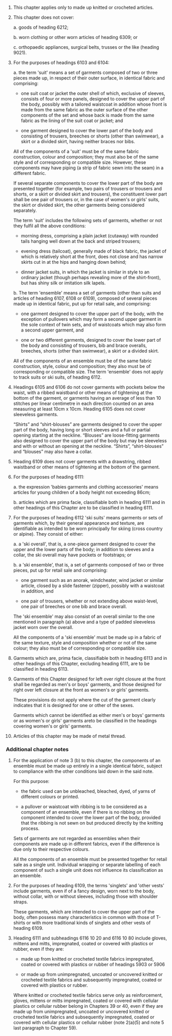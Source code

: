 1. This chapter applies only to made up knitted or crocheted articles.

2. This chapter does not cover:

    a. goods of heading 6212;
    
    b. worn clothing or other worn articles of heading 6309; or
    
    c. orthopaedic appliances, surgical belts, trusses or the like (heading 9021).

3. For the purposes of headings 6103 and 6104:

    a. the term 'suit' means a set of garments composed of two or three pieces made up, in respect of their outer surface, in identical fabric and comprising:
    
    - one suit coat or jacket the outer shell of which, exclusive of sleeves, consists of four or more panels, designed to cover the upper part of the body, possibly with a tailored waistcoat in addition whose front is made from the same fabric as the outer surface of the other components of the set and whose back is made from the same fabric as the lining of the suit coat or jacket; and
    
    - one garment designed to cover the lower part of the body and consisting of trousers, breeches or shorts (other than swimwear), a skirt or a divided skirt, having neither braces nor bibs.
    
    All of the components of a 'suit' must be of the same fabric construction, colour and composition; they must also be of the same style and of corresponding or compatible size. However, these components may have piping (a strip of fabric sewn into the seam) in a different fabric.
    
    If several separate components to cover the lower part of the body are presented together (for example, two pairs of trousers or trousers and shorts, or a skirt or divided skirt and trousers), the constituent lower part shall be one pair of trousers or, in the case of women's or girls' suits, the skirt or divided skirt, the other garments being considered separately.
    
    The term 'suit' includes the following sets of garments, whether or not they fulfil all the above conditions:
    
    - morning dress, comprising a plain jacket (cutaway) with rounded tails hanging well down at the back and striped trousers;
    
    - evening dress (tailcoat), generally made of black fabric, the jacket of which is relatively short at the front, does not close and has narrow skirts cut in at the hips and hanging down behind;
    
    - dinner jacket suits, in which the jacket is similar in style to an ordinary jacket (though perhaps revealing more of the shirt-front), but has shiny silk or imitation silk lapels.
    
    b. The term 'ensemble' means a set of garments (other than suits and articles of heading 6107, 6108 or 6109), composed of several pieces made up in identical fabric, put up for retail sale, and comprising:
    
    - one garment designed to cover the upper part of the body, with the exception of pullovers which may form a second upper garment in the sole context of twin sets, and of waistcoats which may also form a second upper garment, and
    
    - one or two different garments, designed to cover the lower part of the body and consisting of trousers, bib and brace overalls, breeches, shorts (other than swimwear), a skirt or a divided skirt.
    
    All of the components of an ensemble must be of the same fabric construction, style, colour and composition; they also must be of corresponding or compatible size. The term 'ensemble' does not apply to track suits or ski suits, of heading 6112.

4. Headings 6105 and 6106 do not cover garments with pockets below the waist, with a ribbed waistband or other means of tightening at the bottom of the garment, or garments having an average of less than 10 stitches per linear centimetre in each direction counted on an area measuring at least 10cm x 10cm. Heading 6105 does not cover sleeveless garments.

    “Shirts” and “shirt-blouses” are garments designed to cover the upper part of the body, having long or short sleeves and a full or partial opening starting at the neckline. “Blouses” are loose-fitting garments also designed to cover the upper part of the body but may be sleeveless and with or without an opening at the neckline. “Shirts”, “shirt-blouses” and “blouses” may also have a collar.

5. Heading 6109 does not cover garments with a drawstring, ribbed waistband or other means of tightening at the bottom of the garment.

6. For the purposes of heading 6111:

    a. the expression 'babies garments and clothing accessories' means articles for young children of a body height not exceeding 86cm;
    
    b. articles which are prima facie, classifiable both in heading 6111 and in other headings of this Chapter are to be classified in heading 6111.

7. For the purposes of heading 6112 'ski suits' means garments or sets of garments which, by their general appearance and texture, are identifiable as intended to be worn principally for skiing (cross country or alpine). They consist of either:

    a. a 'ski overall', that is, a one-piece garment designed to cover the upper and the lower parts of the body; in addition to sleeves and a collar, the ski overall may have pockets or footstraps; or
    
    b. a 'ski ensemble', that is, a set of garments composed of two or three pieces, put up for retail sale and comprising:
    
    - one garment such as an anorak, windcheater, wind jacket or similar article, closed by a slide fastener (zipper), possibly with a waistcoat in addition, and
    
    - one pair of trousers, whether or not extending above waist-level, one pair of breeches or one bib and brace overall.
    
    The 'ski ensemble' may also consist of an overall similar to the one mentioned in paragraph (a) above and a type of padded sleeveless jacket worn over the overall.
    
    All the components of a 'ski ensemble' must be made up in a fabric of the same texture, style and composition whether or not of the same colour; they also must be of corresponding or compatible size.

8. Garments which are, prima facie, classifiable both in heading 6113 and in other headings of this Chapter, excluding heading 6111, are to be classified in heading 6113.

9.  Garments of this Chapter designed for left over right closure at the front shall be regarded as men's or boys' garments, and those designed for right over left closure at the front as women's or girls' garments.

    These provisions do not apply where the cut of the garment clearly indicates that it is designed for one or other of the sexes.
    
    Garments which cannot be identified as either men's or boys' garments or as women's or girls' garments areto be classified in the headings covering women's or girls' garments.

10. Articles of this chapter may be made of metal thread.

### Additional chapter notes

1. For the application of note 3 (b) to this chapter, the components of an ensemble must be made up entirely in a single identical fabric, subject to compliance with the other conditions laid down in the said note.

    For this purpose:
    
    - the fabric used can be unbleached, bleached, dyed, of yarns of different colours or printed.
    
    - a pullover or waistcoat with ribbing is to be considered as a component of an ensemble, even if there is no ribbing on the component intended to cover the lower part of the body, provided that the ribbing is not sewn on but produced directly by the knitting process.
    
    Sets of garments are not regarded as ensembles when their components are made up in different fabrics, even if the difference is due only to their respective colours.
    
    All the components of an ensemble must be presented together for retail sale as a single unit. Individual wrapping or separate labelling of each component of such a single unit does not influence its classification as an ensemble.

2. For the purposes of heading 6109, the terms 'singlets' and 'other vests' include garments, even if of a fancy design, worn next to the body, without collar, with or without sleeves, including those with shoulder straps.

    These garments, which are intended to cover the upper part of the body, often possess many characteristics in common with those of T-shirts or with more traditional kinds of singlets and other vests of heading 6109.

3. Heading 6111 and subheadings 6116 10 20 and 6116 10 80 include gloves, mittens and mitts, impregnated, coated or covered with plastics or rubber, even if they are:

    - made up from knitted or crocheted textile fabrics impregnated, coated or covered with plastics or rubber of headings 5903 or 5906
    
    - or made up from unimpregnated, uncoated or uncovered knitted or crocheted textile fabrics and subsequently impregnated, coated or covered with plastics or rubber.
    
    Where knitted or crocheted textile fabrics serve only as reinforcement, gloves, mittens or mitts impregnated, coated or covered with cellular plastics or cellular rubber belong in Chapters 39 or 40, even if they are made up from unimpregnated, uncoated or uncovered knitted or crocheted textile fabrics and subsequently impregnated, coated or covered with cellular plastics or cellular rubber (note 2(a)(5) and note 5 last paragraph to Chapter 59).
